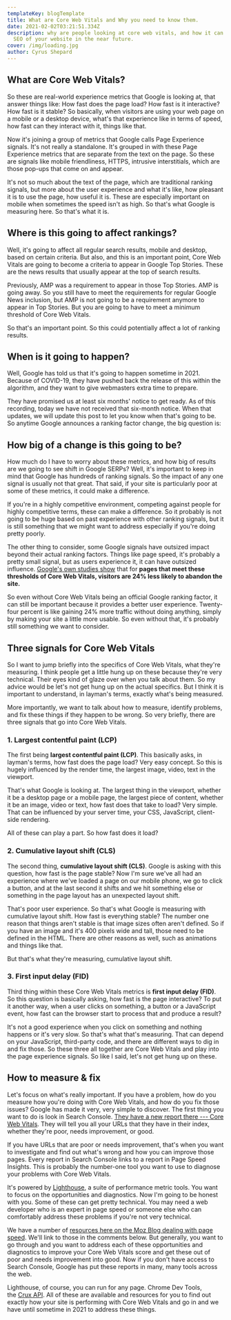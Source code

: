 ```yaml
---
templateKey: blogTemplate
title: What are Core Web Vitals and Why you need to know them.
date: 2021-02-02T03:21:51.334Z
description: why are people looking at core web vitals, and how it can improve
  SEO of your website in the near future.
cover: /img/loading.jpg
author: Cyrus Shepard
---
```

## What are Core Web Vitals?

So these are real-world experience metrics that Google is looking at, that answer things like: How fast does the page load? How fast is it interactive? How fast is it stable? So basically, when visitors are using your web page on a mobile or a desktop device, what's that experience like in terms of speed, how fast can they interact with it, things like that.

Now it's joining a group of metrics that Google calls Page Experience signals. It's not really a standalone. It's grouped in with these Page Experience metrics that are separate from the text on the page. So these are signals like mobile friendliness, HTTPS, intrusive interstitials, which are those pop-ups that come on and appear.

It's not so much about the text of the page, which are traditional ranking signals, but more about the user experience and what it's like, how pleasant it is to use the page, how useful it is. These are especially important on mobile when sometimes the speed isn't as high. So that's what Google is measuring here. So that's what it is.

## Where is this going to affect rankings? 

Well, it's going to affect all regular search results, mobile and desktop, based on certain criteria. But also, and this is an important point, Core Web Vitals are going to become a criteria to appear in Google Top Stories. These are the news results that usually appear at the top of search results.

Previously, AMP was a requirement to appear in those Top Stories. AMP is going away. So you still have to meet the requirements for regular Google News inclusion, but AMP is not going to be a requirement anymore to appear in Top Stories. But you are going to have to meet a minimum threshold of Core Web Vitals.

So that's an important point. So this could potentially affect a lot of ranking results. 

## When is it going to happen? 

Well, Google has told us that it's going to happen sometime in 2021. Because of COVID-19, they have pushed back the release of this within the algorithm, and they want to give webmasters extra time to prepare.

They have promised us at least six months' notice to get ready. As of this recording, today we have not received that six-month notice. When that updates, we will update this post to let you know when that's going to be. So anytime Google announces a ranking factor change, the big question is: 

## How big of a change is this going to be?

How much do I have to worry about these metrics, and how big of results are we going to see shift in Google SERPs? Well, it's important to keep in mind that Google has hundreds of ranking signals. So the impact of any one signal is usually not that great. That said, if your site is particularly poor at some of these metrics, it could make a difference.

If you're in a highly competitive environment, competing against people for highly competitive terms, these can make a difference. So it probably is not going to be huge based on past experience with other ranking signals, but it is still something that we might want to address especially if you're doing pretty poorly.

The other thing to consider, some Google signals have outsized impact beyond their actual ranking factors. Things like page speed, it's probably a pretty small signal, but as users experience it, it can have outsized influence. [Google's own studies show](https://blog.chromium.org/2020/05/the-science-behind-web-vitals.html) that for **pages that meet these thresholds of Core Web Vitals, visitors are 24% less likely to abandon the site.**

So even without Core Web Vitals being an official Google ranking factor, it can still be important because it provides a better user experience. Twenty-four percent is like gaining 24% more traffic without doing anything, simply by making your site a little more usable. So even without that, it's probably still something we want to consider.

## Three signals for Core Web Vitals

So I want to jump briefly into the specifics of Core Web Vitals, what they're measuring. I think people get a little hung up on these because they're very technical. Their eyes kind of glaze over when you talk about them. So my advice would be let's not get hung up on the actual specifics. But I think it is important to understand, in layman's terms, exactly what's being measured.

More importantly, we want to talk about how to measure, identify problems, and fix these things if they happen to be wrong. So very briefly, there are three signals that go into Core Web Vitals. 

### 1. Largest contentful paint (LCP)

The first being **largest contentful paint (LCP)**. This basically asks, in layman's terms, how fast does the page load? Very easy concept. So this is hugely influenced by the render time, the largest image, video, text in the viewport.

That's what Google is looking at. The largest thing in the viewport, whether it be a desktop page or a mobile page, the largest piece of content, whether it be an image, video or text, how fast does that take to load? Very simple. That can be influenced by your server time, your CSS, JavaScript, client-side rendering.

All of these can play a part. So how fast does it load? 

### 2. Cumulative layout shift (CLS)

The second thing, **cumulative layout shift (CLS)**. Google is asking with this question, how fast is the page stable? Now I'm sure we've all had an experience where we've loaded a page on our mobile phone, we go to click a button, and at the last second it shifts and we hit something else or something in the page layout has an unexpected layout shift.

That's poor user experience. So that's what Google is measuring with cumulative layout shift. How fast is everything stable? The number one reason that things aren't stable is that image sizes often aren't defined. So if you have an image and it's 400 pixels wide and tall, those need to be defined in the HTML. There are other reasons as well, such as animations and things like that.

But that's what they're measuring, cumulative layout shift. 

### 3. First input delay (FID)

Third thing within these Core Web Vitals metrics is **first input delay (FID)**. So this question is basically asking, how fast is the page interactive? To put it another way, when a user clicks on something, a button or a JavaScript event, how fast can the browser start to process that and produce a result?

It's not a good experience when you click on something and nothing happens or it's very slow. So that's what that's measuring. That can depend on your JavaScript, third-party code, and there are different ways to dig in and fix those. So these three all together are Core Web Vitals and play into the page experience signals. So like I said, let's not get hung up on these.

## How to measure & fix

Let's focus on what's really important. If you have a problem, how do you measure how you're doing with Core Web Vitals, and how do you fix those issues? Google has made it very, very simple to discover. The first thing you want to do is look in Search Console. [They have a new report there --- Core Web Vitals](https://support.google.com/webmasters/answer/9205520?hl=en). They will tell you all your URLs that they have in their index, whether they're poor, needs improvement, or good.

If you have URLs that are poor or needs improvement, that's when you want to investigate and find out what's wrong and how you can improve those pages. Every report in Search Console links to a report in Page Speed Insights. This is probably the number-one tool you want to use to diagnose your problems with Core Web Vitals.

It's powered by [Lighthouse](https://developers.google.com/web/tools/lighthouse), a suite of performance metric tools. You want to focus on the opportunities and diagnostics. Now I'm going to be honest with you. Some of these can get pretty technical. You may need a web developer who is an expert in page speed or someone else who can comfortably address these problems if you're not very technical.

We have a number of [resources here on the Moz Blog dealing with page speed](https://moz.com/blog/page-speed-optimization). We'll link to those in the comments below. But generally, you want to go through and you want to address each of these opportunities and diagnostics to improve your Core Web Vitals score and get these out of poor and needs improvement into good. Now if you don't have access to Search Console, Google has put these reports in many, many tools across the web.

Lighthouse, of course, you can run for any page. Chrome Dev Tools, the [Crux API](https://developers.google.com/web/tools/chrome-user-experience-report/api/reference). All of these are available and resources for you to find out exactly how your site is performing with Core Web Vitals and go in and we have until sometime in 2021 to address these things.
